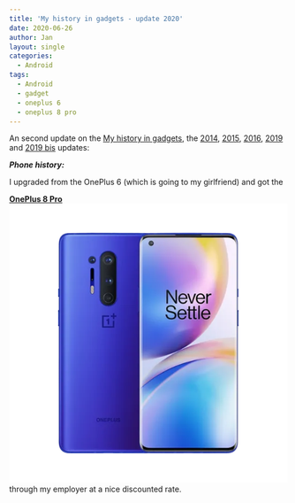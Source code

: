 ```yaml
---
title: 'My history in gadgets - update 2020'
date: 2020-06-26
author: Jan
layout: single
categories:
  - Android
tags:
  - Android
  - gadget
  - oneplus 6
  - oneplus 8 pro
---
```

An second update on the [My history in gadgets](/2012/01/04/my-history-in-gadgets), 
the [2014](/2014/05/12/my-history-in-gadgets-update-2014/),
 [2015](/2015/06/02/my-history-in-gadgets-update-2015), 
 [2016](/2016/07/15/my-history-in-gadgets-update-2016/),
 [2019](/2019/06/26/my-history-in-gadgets-update-2019/) and 
[2019 bis](/2019/12/31/my-history-in-gadgets-update-2019-bis/) updates:

_**Phone history:**_

I upgraded from the OnePlus 6 (which is going to my girlfriend) and got the

**[OnePlus 8 Pro](https://www.gsmarena.com/oneplus_8_pro-9919.php)  
![](/assets/images/2020/06/oneplus-8-pro.png)**   
through my employer at a nice discounted rate.
